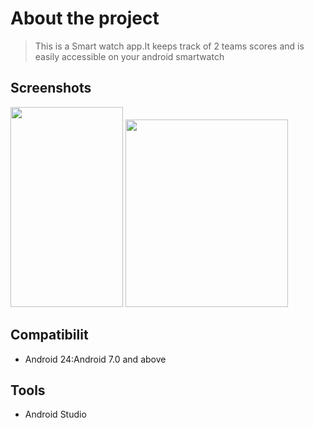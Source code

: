 # About the project    
> This is a Smart watch app.It keeps track of 2 teams scores and is easily accessible on your android smartwatch


## Screenshots
>                                 
 <img src="https://github.com/saiphanindra1010/Scoreboard-SmartwatchApp/blob/master/sampleimages/Round.png" width ="180" height="320"> <img src="https://github.com/saiphanindra1010/Scoreboard-SmartwatchApp/blob/master/sampleimages/Square.png" width ="260" height="300">            
     
    
## Compatibilit
-  Android 24:Android 7.0 and above


## Tools

-  Android Studio


